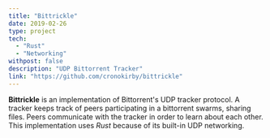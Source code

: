 ```yaml
---
title: "Bittrickle"
date: 2019-02-26
type: project
tech:
  - "Rust"
  - "Networking"
withpost: false
description: "UDP Bittorrent Tracker"
link: "https://github.com/cronokirby/bittrickle"
---
```


**Bittrickle** is an implementation of Bittorrent's UDP tracker protocol. A tracker keeps
track of peers participating in a bittorrent swarms, sharing files. Peers communicate with
the tracker in order to learn about each other. This implementation uses *Rust* because of its
built-in UDP networking.
<!--more-->